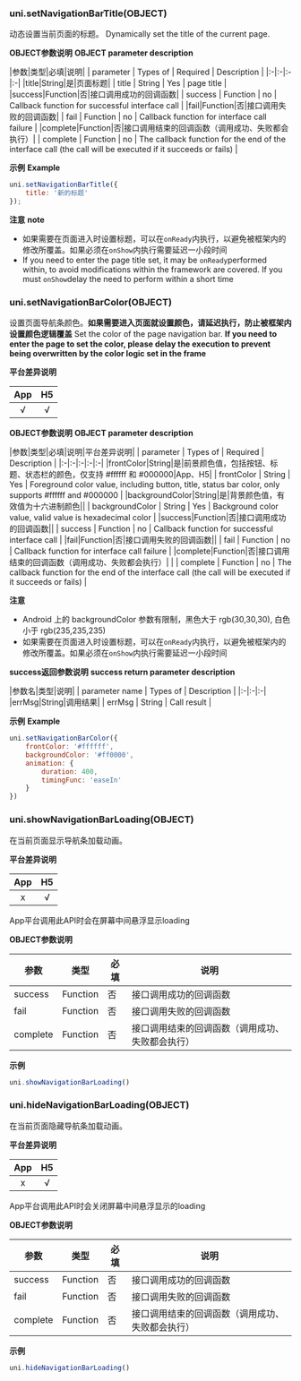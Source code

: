 ### uni.setNavigationBarTitle(OBJECT)

动态设置当前页面的标题。
Dynamically set the title of the current page.

**OBJECT参数说明**
**OBJECT parameter description**

|参数|类型|必填|说明|
| parameter | Types of | Required | Description                                                  |
|:-|:-|:-|:-|
|title|String|是|页面标题|
| title     | String   | Yes      | page title                                                   |
|success|Function|否|接口调用成功的回调函数|
| success   | Function | no       | Callback function for successful interface call              |
|fail|Function|否|接口调用失败的回调函数|
| fail      | Function | no       | Callback function for interface call failure                 |
|complete|Function|否|接口调用结束的回调函数（调用成功、失败都会执行）|
| complete  | Function | no       | The callback function for the end of the interface call (the call will be executed if it succeeds or fails) |

**示例**
**Example**

```javascript
uni.setNavigationBarTitle({
	title: '新的标题'
});
```

**注意**
**note**

- 如果需要在页面进入时设置标题，可以在`onReady`内执行，以避免被框架内的修改所覆盖。如果必须在`onShow`内执行需要延迟一小段时间
- If you need to enter the page title set, it may be `onReady`performed within, to avoid modifications within the framework are covered. If you must `onShow`delay the need to perform within a short time


### uni.setNavigationBarColor(OBJECT)

设置页面导航条颜色。**如果需要进入页面就设置颜色，请延迟执行，防止被框架内设置颜色逻辑覆盖**
Set the color of the page navigation bar. **If you need to enter the page to set the color, please delay the execution to prevent being overwritten by the color logic set in the frame**

**平台差异说明**

|App|H5|
|:-:|:-:|
|√|√|

**OBJECT参数说明**
**OBJECT parameter description**

|参数|类型|必填|说明|平台差异说明|
| parameter       | Types of | Required | Description                                                  |
|:-|:-|:-|:-|:-|
|frontColor|String|是|前景颜色值，包括按钮、标题、状态栏的颜色，仅支持 #ffffff 和 #000000|App、H5|
| frontColor      | String   | Yes      | Foreground color value, including button, title, status bar color, only supports #ffffff and #000000 |
|backgroundColor|String|是|背景颜色值，有效值为十六进制颜色||
| backgroundColor | String   | Yes      | Background color value, valid value is hexadecimal color     |
|success|Function|否|接口调用成功的回调函数||
| success         | Function | no       | Callback function for successful interface call              |
|fail|Function|否|接口调用失败的回调函数||
| fail            | Function | no       | Callback function for interface call failure                 |
|complete|Function|否|接口调用结束的回调函数（调用成功、失败都会执行）|&nbsp;|
| complete        | Function | no       | The callback function for the end of the interface call (the call will be executed if it succeeds or fails) |

**注意**
- Android 上的 backgroundColor 参数有限制，黑色大于 rgb(30,30,30), 白色小于 rgb(235,235,235)
- 如果需要在页面进入时设置标题，可以在`onReady`内执行，以避免被框架内的修改所覆盖。如果必须在`onShow`内执行需要延迟一小段时间


**success返回参数说明**
**success return parameter description**

|参数名|类型|说明|
| parameter name | Types of | Description |
|:-|:-|:-|
|errMsg|String|调用结果|
| errMsg         | String   | Call result |

**示例**
**Example**

```javascript
uni.setNavigationBarColor({
    frontColor: '#ffffff',
    backgroundColor: '#ff0000',
    animation: {
        duration: 400,
        timingFunc: 'easeIn'
    }
})
```

### uni.showNavigationBarLoading(OBJECT)

在当前页面显示导航条加载动画。

**平台差异说明**

|App|H5|
|:-:|:-:|
|x|√|

App平台调用此API时会在屏幕中间悬浮显示loading

**OBJECT参数说明**

|参数|类型|必填|说明|
|---|---|---|---|
|success|Function|否|接口调用成功的回调函数|
|fail|Function|否|接口调用失败的回调函数|
|complete|Function|否|接口调用结束的回调函数（调用成功、失败都会执行）|

**示例**

```javascript
uni.showNavigationBarLoading()
```

### uni.hideNavigationBarLoading(OBJECT)

在当前页面隐藏导航条加载动画。

**平台差异说明**

|App|H5|
|:-:|:-:|
|x|√|

App平台调用此API时会关闭屏幕中间悬浮显示的loading

**OBJECT参数说明**

|参数|类型|必填|说明|
|---|---|---|---|
|success|Function|否|接口调用成功的回调函数|
|fail|Function|否|接口调用失败的回调函数|
|complete|Function|否|接口调用结束的回调函数（调用成功、失败都会执行）|

**示例**

```javascript
uni.hideNavigationBarLoading()
```
